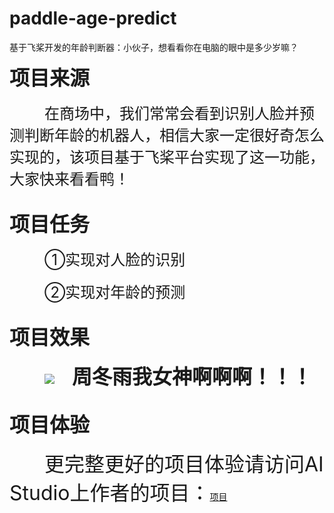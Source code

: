 # paddle-age-predict
基于飞桨开发的年龄判断器：小伙子，想看看你在电脑的眼中是多少岁嘛？

<font size=6>**项目来源**</font>
<br><br>
&emsp;&emsp;&emsp;&emsp;<font size=5>在商场中，我们常常会看到识别人脸并预测判断年龄的机器人，相信大家一定很好奇怎么实现的，该项目基于飞桨平台实现了这一功能，大家快来看看鸭！</font>
<br><br>

<font size=6>**项目任务**</font>
<br><br>
&emsp;&emsp;&emsp;&emsp;<font size=5>①实现对人脸的识别</font>
<br><br>
&emsp;&emsp;&emsp;&emsp;<font size=5>②实现对年龄的预测</font>
<br><br>

<font size=6>**项目效果**</font>
<br><br>
&emsp;&emsp;&emsp;&emsp;![](https://ai-studio-static-online.cdn.bcebos.com/d920802744f44b81ac878bc9cb8941d5e5b83cedec1248f68ad14f645dd8353f)&emsp;&emsp;<font size=6>**周冬雨我女神啊啊啊！！！**</font>
<br><br>

<font size=6>**项目体验**</font>
<br><br>
&emsp;&emsp;&emsp;&emsp;<font size=6>更完整更好的项目体验请访问AI Studio上作者的项目：</font>[项目](https://aistudio.baidu.com/aistudio/projectdetail/640764)
<br><br>

